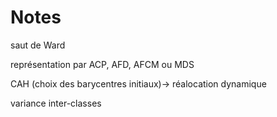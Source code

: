 # Notes

saut de Ward

représentation par ACP, AFD, AFCM ou MDS

CAH (choix des barycentres initiaux)-> réalocation dynamique

variance inter-classes
